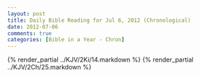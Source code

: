 ```yaml
---
layout: post
title: Daily Bible Reading for Jul 6, 2012 (Chronological)
date: 2012-07-06
comments: true
categories: [Bible in a Year - Chron]
---
```

{% render_partial ../KJV/2Ki/14.markdown %}
{% render_partial ../KJV/2Ch/25.markdown %}
